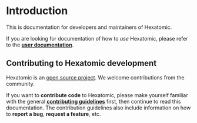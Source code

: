 # Introduction

This is documentation for developers and maintainers of Hexatomic.

If you are looking for documentation of how to *use* Hexatomic, 
please refer to the [**user documentation**](../user/).

## Contributing to Hexatomic development

Hexatomic is an [open source project](https://github.com/hexatomic/hexatomic/tree/master/LICENSE). 
We welcome contributions from the community.

If you want to **contribute code** to Hexatomic, please make yourself familiar with the general [**contributing guidelines**](https://github.com/hexatomic/hexatomic/tree/master/CONTRIBUTING.md) first, then continue to read this documentation.
The contribution guidelines also include information on how to **report a bug**, **request a feature**, etc.